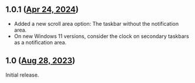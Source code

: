 ## 1.0.1 ([Apr 24, 2024](https://github.com/ramensoftware/windhawk-mods/blob/e3eaf2b9f4c26209569da42ac3e648c1faa8265a/mods/taskbar-scroll-actions.wh.cpp))

* Added a new scroll area option: The taskbar without the notification area.
* On new Windows 11 versions, consider the clock on secondary taskbars as a notification area.

## 1.0 ([Aug 28, 2023](https://github.com/ramensoftware/windhawk-mods/blob/728f68a866267c3884937ba38fdf3342aa28c1d0/mods/taskbar-scroll-actions.wh.cpp))

Initial release.
